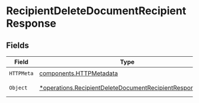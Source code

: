 # RecipientDeleteDocumentRecipientResponse


## Fields

| Field                                                                                                                               | Type                                                                                                                                | Required                                                                                                                            | Description                                                                                                                         |
| ----------------------------------------------------------------------------------------------------------------------------------- | ----------------------------------------------------------------------------------------------------------------------------------- | ----------------------------------------------------------------------------------------------------------------------------------- | ----------------------------------------------------------------------------------------------------------------------------------- |
| `HTTPMeta`                                                                                                                          | [components.HTTPMetadata](../../models/components/httpmetadata.md)                                                                  | :heavy_check_mark:                                                                                                                  | N/A                                                                                                                                 |
| `Object`                                                                                                                            | [*operations.RecipientDeleteDocumentRecipientResponseBody](../../models/operations/recipientdeletedocumentrecipientresponsebody.md) | :heavy_minus_sign:                                                                                                                  | Successful response                                                                                                                 |